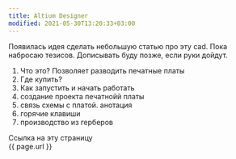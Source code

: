 ```yaml
---
title: Altium Designer
modified: 2021-05-30T13:20:33+03:00
---
```


Появилась идея сделать небольшую статью про эту cad. Пока набросаю тезисов. Дописывать буду позже, если руки дойдут.

1. Что это? Позволяет разводить печатные платы
2. Где купить?
3. Как запустить и начать работать
4. создание проекта печатнойй платы
5. связь схемы с платой. анотация
6. горячие клавиши
7. производство из герберов

Ссылка на эту страницу  
{{ page.url }}

